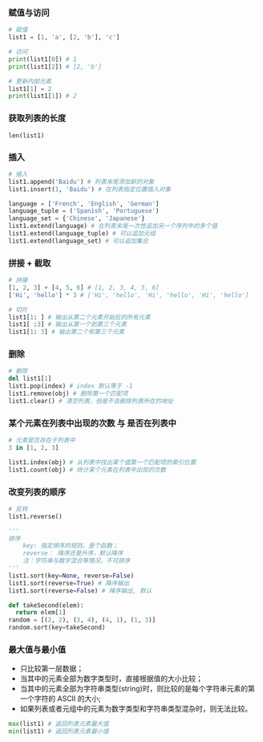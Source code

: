 ### 赋值与访问
```py
# 赋值
list1 = [1, 'a', [2, 'b'], 'c']

# 访问
print(list1[0]) # 1  
print(list1[2]) # [2, 'b']

# 更新内部元素
list1[1] = 2
print(list1[1]) # 2
```

### 获取列表的长度
`len(list1)`

### 插入
```py
# 插入
list1.append('Baidu') # 列表末尾添加新的对象
list1.insert(1, 'Baidu') # 在列表指定位置插入对象

language = ['French', 'English', 'German']
language_tuple = ('Spanish', 'Portuguese')
language_set = {'Chinese', 'Japanese'}
list1.extend(language) # 在列表末尾一次性追加另一个序列中的多个值
list1.extend(language_tuple) # 可以追加元组
list1.extend(language_set) # 可以追加集合
```

### 拼接 + 截取
```py
# 拼接
[1, 2, 3] + [4, 5, 6] # [1, 2, 3, 4, 5, 6]
['Hi', 'hello'] * 3 # ['Hi', 'hello', 'Hi', 'hello', 'Hi', 'hello']

# 切片
list1[1: ] # 输出从第二个元素开始后的所有元素
list1[ :3] # 输出从第一个到第三个元素
list1[1: 3] # 输出第二个和第三个元素
```

### 删除
```py
# 删除
del list1[1] 
list1.pop(index) # index 默认等于 -1
list1.remove(obj) # 删除第一个匹配项
list1.clear() # 清空列表，但是不会删除列表所在的地址
```

### 某个元素在列表中出现的次数 与 是否在列表中
```py
# 元素是否存在于列表中
3 in [1, 2, 3] 

list1.index(obj) # 从列表中找出某个值第一个匹配项的索引位置
list1.count(obj) # 统计某个元素在列表中出现的次数
```

### 改变列表的顺序
```py
# 反转
list1.reverse()

'''
排序
	key: 指定排序的规则，是个函数；
	reverse： 降序还是升序，默认降序
	注：字符串与数字混合等情况，不可排序
'''
list1.sort(key=None, reverse=False) 
list1.sort(reverse=True) # 降序输出
list1.sort(reverse=False) # 降序输出, 默认

def takeSecond(elem):
  return elem[1]
random = [(2, 2), (3, 4), (4, 1), (1, 3)]
random.sort(key=takeSecond)
```

### 最大值与最小值
* 只比较第一层数据；
* 当其中的元素全部为数字类型时，直接根据值的大小比较；
* 当其中的元素全部为字符串类型(string)时，则比较的是每个字符串元素的第一个字符的 ASCII 的大小;
* 如果列表或者元组中的元素为数字类型和字符串类型混杂时，则无法比较。
```py
max(list1) # 返回列表元素最大值
min(list1) # 返回列表元素最小值
```
